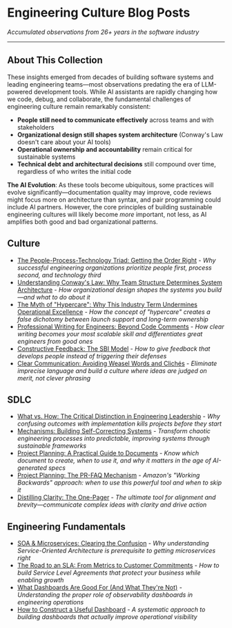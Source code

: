 # Engineering Culture Blog Posts
*Accumulated observations from 26+ years in the software industry*

---

## About This Collection

These insights emerged from decades of building software systems and leading engineering teams—most observations predating the era of LLM-powered development tools. While AI assistants are rapidly changing how we code, debug, and collaborate, the fundamental challenges of engineering culture remain remarkably consistent:

- **People still need to communicate effectively** across teams and with stakeholders
- **Organizational design still shapes system architecture** (Conway's Law doesn't care about your AI tools)
- **Operational ownership and accountability** remain critical for sustainable systems
- **Technical debt and architectural decisions** still compound over time, regardless of who writes the initial code

**The AI Evolution**: As these tools become ubiquitous, some practices will evolve significantly—documentation quality may improve, code reviews might focus more on architecture than syntax, and pair programming could include AI partners. However, the core principles of building sustainable engineering cultures will likely become *more* important, not less, as AI amplifies both good and bad organizational patterns.


## Culture
* [The People-Process-Technology Triad: Getting the Order Right](Culture/People_-_Process_-_Technology_Triad.md) - *Why successful engineering organizations prioritize people first, process second, and technology third*
* [Understanding Conway's Law: Why Team Structure Determines System Architecture](Culture/Understanding_Conways_Law.md) - *How organizational design shapes the systems you build—and what to do about it*
* [The Myth of "Hypercare": Why This Industry Term Undermines Operational Excellence](Culture/The_Myth_of_Hypercare.md) - *How the concept of "hypercare" creates a false dichotomy between launch support and long-term ownership*
* [Professional Writing for Engineers: Beyond Code Comments](Culture/Professional_Writing_Tips.md) - *How clear writing becomes your most scalable skill and differentiates great engineers from good ones*
* [Constructive Feedback: The SBI Model](Culture/Constructive_Feedback_SBI_Model.md) - *How to give feedback that develops people instead of triggering their defenses*
* [Clear Communication: Avoiding Weasel Words and Clichés](Culture/Weasel_Words.md) - *Eliminate imprecise language and build a culture where ideas are judged on merit, not clever phrasing*

## SDLC
* [What vs. How: The Critical Distinction in Engineering Leadership](SDLC/Understanding_What_vs_How.md) - *Why confusing outcomes with implementation kills projects before they start*
* [Mechanisms: Building Self-Correcting Systems](SDLC/Mechanisms:_Building_Self-Correcting_Systems.md) - *Transform chaotic engineering processes into predictable, improving systems through sustainable frameworks*
* [Project Planning: A Practical Guide to Documents](SDLC/Project_Planning_Mechanisms:_Documents.md) - *Know which document to create, when to use it, and why it matters in the age of AI-generated specs*
* [Project Planning: The PR-FAQ Mechanism](SDLC/The_PR-FAQ.md) - *Amazon's "Working Backwards" approach: when to use this powerful tool and when to skip it*
* [Distilling Clarity: The One-Pager](SDLC/The_One-Pager.md) - *The ultimate tool for alignment and brevity—communicate complex ideas with clarity and drive action*

## Engineering Fundamentals
* [SOA & Microservices: Clearing the Confusion](EngFundamentals/SOA_and_Microservices.md) - *Why understanding Service-Oriented Architecture is prerequisite to getting microservices right*
* [The Road to an SLA: From Metrics to Customer Commitments](EngFundamentals/The_Road_to_an_SLA.md) - *How to build Service Level Agreements that protect your business while enabling growth*
* [What Dashboards Are Good For (And What They're Not)](EngFundamentals/What_Dashboards_are_Good_For.md) - *Understanding the proper role of observability dashboards in engineering operations*
* [How to Construct a Useful Dashboard](EngFundamentals/How_to_Construct_a_Useful_Dashboard.md) - *A systematic approach to building dashboards that actually improve operational visibility*
